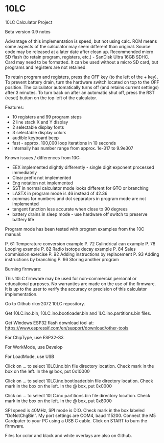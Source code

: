 # 10LC

10LC Calculator Project

Beta version 0.9 notes

Advantage of this implementation is speed, but not using calc. ROM means some aspects of the calculator may seem different than original.  Source code may be released at a later date after clean up.  Recommended micro SD flash (to retain program, registers, etc.) - SanDisk Ultra 16GB SDHC.  Card may need to be formatted.  It can be used without a micro SD card, but programs and registers are not retained.

To retain program and registers, press the OFF key (to the left of the + key).  To prevent battery drain, turn the hardware switch located on top to the OFF position.  The calculator automatically turns off (and retains current settings) after 3 minutes.  To turn back on after an automatic shut off, press the RST (reset) button on the top left of the calculator.

Features:

- 10 registers and 99 program steps
- 2 line stack X and Y display
- 2 selectable display fonts
- 3 selectable display colors
- audible keyboard beep
- fast - approx. 100,000 loop iterations in 10 seconds
- internally has number range from approx. 1e-317  to 9.9e307

Known issues / differences from 10C:

- EEX implemented slightly differently - single digit exponent processed immediately
- Clear prefix not implemented
- Eng notation not implemented
- SST in normal calculator mode looks different for GTO or branching
- LASTX in program mode is 46 instead of 42.36
- commas for numbers and dot separators in program mode are not implemented
- tangent function less accurate when close to 90 degrees
- battery drains in sleep mode - use hardware off switch to preserve battery life

Program mode has been tested with program examples from the 10C manual:

P. 61 Temperature conversion example
P. 72 Cylindrical can example
P. 78 Looping example
P. 82 Radio isotope decay example
P. 84 Sales commission exercise
P. 92 Adding instructions by replacement
P. 93 Adding instructions by branching
P. 96 Storing another program


Burning firmware:

This 10LC firmware may be used for non-commercial personal or educational purposes.  No warranties are made on the use of the firmware.  It is up to the user to verify the accuracy or precision of this calculator implementation.

Go to Github riker2072 10LC repository.

Get 10LC.ino.bin, 10LC.ino.bootloader.bin and 1LC.ino.partitions.bin files.

Get Windows ESP32 flash download tool at: https://www.espressif.com/en/support/download/other-tools

For ChipType, use ESP32-S3

For WorkMode, use Develop

For LoadMode, use USB

Click on … to select 10LC.ino.bin file directory location.  Check mark in the box on the left.  In the @ box, put 0x10000

Click on … to select 10LC.ino.bootloader.bin file directory location.  Check mark in the box on the left.  In the @ box, put 0x0000

Click on … to select 10LC.ino.partitions.bin file directory location.  Check mark in the box on the left.  In the @ box, put 0x8000

SPI speed is 40MHz, SPI mode is DIO.  Check mark in the box labeled “DoNotChgBin”.  My port settings are COM4, baud 115200.  Connect the M5 Cardputer to your PC using a USB C cable.  Click on START to burn the firmware.

Files for color and black and white overlays are also on Github.




